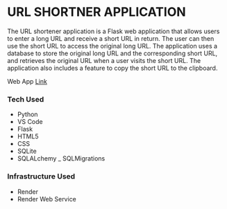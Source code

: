 # URL SHORTNER APPLICATION

The URL shortener application is a Flask web application that allows users to enter a long URL and receive a short URL in return. The user can then use the short URL to access the original long URL. The application uses a database to store the original long URL and the corresponding short URL, and retrieves the original URL when a user visits the short URL. The application also includes a feature to copy the short URL to the clipboard.

Web App [Link](https://url-shortener-wgfj.onrender.com/)


### Tech Used

- Python
- VS Code
- Flask
- HTML5
- CSS
- SQLite
- SQLALchemy
_ SQLMigrations

### Infrastructure  Used

- Render
- Render Web Service

